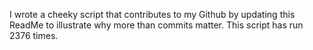 I wrote a cheeky script that contributes to my Github by updating this ReadMe to illustrate why more than commits matter. This script has run 2376 times.